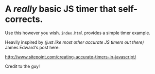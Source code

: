 # A _really_ basic JS timer that self-corrects.

Use this however you wish. `index.html` provides a simple timer example.

Heavily inspired by _(just like most other accurate JS timers out there)_ James Edward's post here:

http://www.sitepoint.com/creating-accurate-timers-in-javascript/

Credit to the guy!
